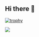 ## Hi there 👋

[![trophy](https://github-profile-trophy.vercel.app/?username=condorcoders&theme=onedark)](https://github.com/ryo-ma/github-profile-trophy)

![](https://komarev.com/ghpvc/?username=your-github-username&style=for-the-badge)
<!--
**santosbogo/santosbogo** is a ✨ _special_ ✨ repository because its `README.md` (this file) appears on your GitHub profile.

Here are some ideas to get you started:

- 🔭 I’m currently working on ...
- 🌱 I’m currently learning ...
- 👯 I’m looking to collaborate on ...
- 🤔 I’m looking for help with ...
- 💬 Ask me about ...
- 📫 How to reach me: ...
- 😄 Pronouns: ...
- ⚡ Fun fact: ...
-->
